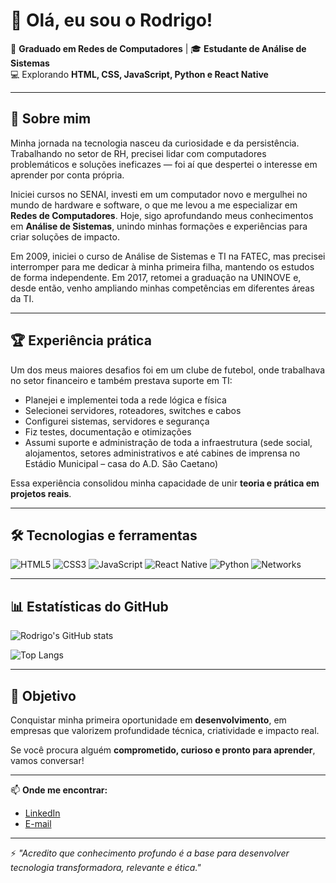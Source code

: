 # 👋 Olá, eu sou o Rodrigo!  

💼 **Graduado em Redes de Computadores** | 🎓 **Estudante de Análise de Sistemas**  
💻 Explorando **HTML, CSS, JavaScript, Python e React Native**  

---

## 🚀 Sobre mim  

Minha jornada na tecnologia nasceu da curiosidade e da persistência. Trabalhando no setor de RH, precisei lidar com computadores problemáticos e soluções ineficazes — foi aí que despertei o interesse em aprender por conta própria.  

Iniciei cursos no SENAI, investi em um computador novo e mergulhei no mundo de hardware e software, o que me levou a me especializar em **Redes de Computadores**. Hoje, sigo aprofundando meus conhecimentos em **Análise de Sistemas**, unindo minhas formações e experiências para criar soluções de impacto.  

Em 2009, iniciei o curso de Análise de Sistemas e TI na FATEC, mas precisei interromper para me dedicar à minha primeira filha, mantendo os estudos de forma independente. Em 2017, retomei a graduação na UNINOVE e, desde então, venho ampliando minhas competências em diferentes áreas da TI.  

---

## 🏆 Experiência prática  

Um dos meus maiores desafios foi em um clube de futebol, onde trabalhava no setor financeiro e também prestava suporte em TI:  

- Planejei e implementei toda a rede lógica e física  
- Selecionei servidores, roteadores, switches e cabos  
- Configurei sistemas, servidores e segurança  
- Fiz testes, documentação e otimizações  
- Assumi suporte e administração de toda a infraestrutura (sede social, alojamentos, setores administrativos e até cabines de imprensa no Estádio Municipal – casa do A.D. São Caetano)  

Essa experiência consolidou minha capacidade de unir **teoria e prática em projetos reais**.  

---

## 🛠️ Tecnologias e ferramentas  

![HTML5](https://img.shields.io/badge/-HTML5-E34F26?logo=html5&logoColor=white&style=for-the-badge)
![CSS3](https://img.shields.io/badge/-CSS3-1572B6?logo=css3&logoColor=white&style=for-the-badge)
![JavaScript](https://img.shields.io/badge/-JavaScript-F7DF1E?logo=javascript&logoColor=black&style=for-the-badge)
![React Native](https://img.shields.io/badge/-React%20Native-61DAFB?logo=react&logoColor=black&style=for-the-badge)
![Python](https://img.shields.io/badge/-Python-3776AB?logo=python&logoColor=white&style=for-the-badge)
![Networks](https://img.shields.io/badge/-Networking-29ABE2?logo=cisco&logoColor=white&style=for-the-badge)

---

## 📊 Estatísticas do GitHub  

![Rodrigo's GitHub stats](https://github-readme-stats.vercel.app/api?username=SEU-USUARIO&show_icons=true&theme=tokyonight)  

![Top Langs](https://github-readme-stats.vercel.app/api/top-langs/?username=SEU-USUARIO&layout=compact&theme=tokyonight)  

---

## 🎯 Objetivo  

Conquistar minha primeira oportunidade em **desenvolvimento**, em empresas que valorizem profundidade técnica, criatividade e impacto real.  

Se você procura alguém **comprometido, curioso e pronto para aprender**, vamos conversar!  

---

📫 **Onde me encontrar:**  
- [LinkedIn](https://www.linkedin.com/in/SEU-LINKEDIN)  
- [E-mail](mailto:seuemail@exemplo.com)  

---

⚡ *"Acredito que conhecimento profundo é a base para desenvolver tecnologia transformadora, relevante e ética."*  
